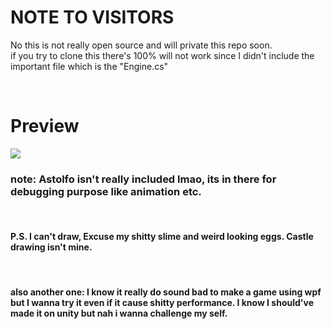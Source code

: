 # NOTE TO VISITORS

No this is not really open source and will private this repo soon.
<br>
if you try to clone this there's 100% will not work since I didn't include the important file which is the "Engine.cs"

<br>


# Preview
![](sample.gif)

### note: Astolfo isn't really included lmao, its in there for debugging purpose like animation etc.

<br>

#### P.S. I can't draw, Excuse my shitty slime and weird looking eggs. Castle drawing isn't mine.

<br>

#### also another one: I know it really do sound bad to make a game using wpf but I wanna try it even if it cause shitty performance. I know I should've made it on unity but nah i wanna challenge my self.